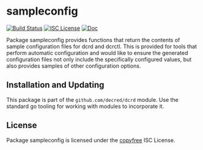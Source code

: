 sampleconfig
============

[![Build Status](https://github.com/decred/dcrd/workflows/Build%20and%20Test/badge.svg)](https://github.com/decred/dcrd/actions)
[![ISC License](https://img.shields.io/badge/license-ISC-blue.svg)](http://copyfree.org)
[![Doc](https://img.shields.io/badge/doc-reference-blue.svg)](https://pkg.go.dev/github.com/decred/dcrd/sampleconfig)

Package sampleconfig provides functions that return the contents of sample
configuration files for dcrd and dcrctl.  This is provided for tools that
perform automatic configuration and would like to ensure the generated
configuration files not only include the specifically configured values, but
also provides samples of other configuration options.

## Installation and Updating

This package is part of the `github.com/decred/dcrd` module.  Use the standard
go tooling for working with modules to incorporate it.

## License

Package sampleconfig is licensed under the [copyfree](http://copyfree.org) ISC
License.
